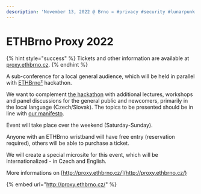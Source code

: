 ```yaml
---
description: 'November 13, 2022 @ Brno ← #privacy #security #lunarpunk sub-conference'
---
```


# ETHBrno Proxy 2022

{% hint style="success" %}
Tickets and other information are available at [proxy.ethbrno.cz](http://proxy.ethbrno.cz/).
{% endhint %}

A sub-conference for a local general audience, which will be held in parallel with [ETHBrno²](2022/) hackathon.

We want to complement [the hackathon](2022/hackathon/) with additional lectures, workshops and panel discussions for the general public and newcomers, primarily in the local language (Czech/Slovak). The topics to be presented should be in line with [our manifesto](2022/#manifesto).

Event will take place over the weekend (Saturday-Sunday).

Anyone with an ETHBrno wristband will have free entry (reservation required), others will be able to purchase a ticket.

We will create a special microsite for this event, which will be internationalized - in Czech and English.

More informations on [http://proxy.ethbrno.cz/](http://proxy.ethbrno.cz/)

{% embed url="http://proxy.ethbrno.cz/" %}
